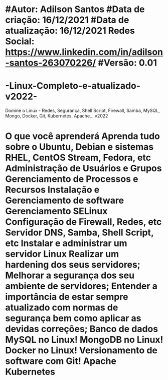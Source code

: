 #Autor: Adilson Santos
#Data de criação: 16/12/2021
#Data de atualização: 16/12/2021
Redes Social: https://www.linkedin.com/in/adilson-santos-263070226/
#Versão: 0.01
=================================================================================================================================


# -Linux-Completo-e-atualizado-v2022-
Domine o Linux - Redes, Segurança, Shell Script, Firewall, Samba, MySQL, Mongo, Docker, Git, Kubernetes, Apache... v2022

O que você aprenderá
Aprenda tudo sobre o Ubuntu, Debian e sistemas RHEL, CentOS Stream, Fedora, etc
Administração de Usuários e Grupos
Gerenciamento de Processos e Recursos
Instalação e Gerenciamento de software
Gerenciamento SELinux
Configuração de Firewall, Redes, etc
Servidor DNS, Samba, Shell Script, etc
Instalar e administrar um servidor Linux
Realizar um hardening dos seus servidores;
Melhorar a segurança dos seu ambiente de servidores;
Entender a importância de estar sempre atualizado com normas de segurança bem como aplicar as devidas correções;
Banco de dados MySQL no Linux!
MongoDB no Linux!
Docker no Linux!
Versionamento de software com Git!
Apache
Kubernetes
=====================================================================================================================================
